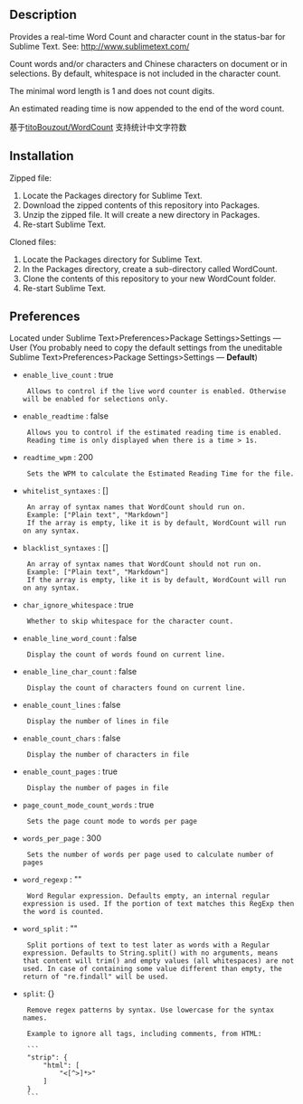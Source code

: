 

## Description

Provides a real-time Word Count and character count in the status-bar for Sublime Text. See: http://www.sublimetext.com/

Count words and/or characters and Chinese characters on document or in selections. By default, whitespace is not included in the character count.

The minimal word length is 1 and does not count digits.

An estimated reading time is now appended to the end of the word count.

基于[titoBouzout/WordCount](https://github.com/titoBouzout/WordCount) 支持统计中文字符数

## Installation

Zipped file:
1. Locate the Packages directory for Sublime Text.
2. Download the zipped contents of this repository into Packages.
3. Unzip the zipped file. It will create a new directory in Packages.
4. Re-start Sublime Text.

Cloned files:
1. Locate the Packages directory for Sublime Text.
2. In the Packages directory, create a sub-directory called WordCount.
3. Clone the contents of this repository to your new WordCount folder.
4. Re-start Sublime Text.

## Preferences
Located under Sublime Text>Preferences>Package Settings>Settings — User
(You probably need to copy the default settings from the uneditable Sublime Text>Preferences>Package Settings>Settings — **Default**)

 - `enable_live_count` : true

		Allows to control if the live word counter is enabled. Otherwise will be enabled for selections only.

 - `enable_readtime` : false

		Allows you to control if the estimated reading time is enabled.
		Reading time is only displayed when there is a time > 1s.

 - `readtime_wpm` : 200

		Sets the WPM to calculate the Estimated Reading Time for the file.

 - `whitelist_syntaxes` : []

		An array of syntax names that WordCount should run on.
		Example: ["Plain text", "Markdown"]
		If the array is empty, like it is by default, WordCount will run on any syntax.

 - `blacklist_syntaxes` : []

		An array of syntax names that WordCount should not run on.
		Example: ["Plain text", "Markdown"]
		If the array is empty, like it is by default, WordCount will run on any syntax.

 - `char_ignore_whitespace` : true

		Whether to skip whitespace for the character count.

 - `enable_line_word_count` : false

		Display the count of words found on current line.

 - `enable_line_char_count` : false

		Display the count of characters found on current line.

 - `enable_count_lines` : false

		Display the number of lines in file

 - `enable_count_chars` : false

		Display the number of characters in file

 - `enable_count_pages` : true

		Display the number of pages in file

 - `page_count_mode_count_words` : true

		Sets the page count mode to words per page

 - `words_per_page` : 300

		Sets the number of words per page used to calculate number of pages

 - `word_regexp` : ""

		Word Regular expression. Defaults empty, an internal regular expression is used. If the portion of text matches this RegExp then the word is counted.

 - `word_split` : ""

		Split portions of text to test later as words with a Regular expression. Defaults to String.split() with no arguments, means that content will trim() and empty values (all whitespaces) are not used. In case of containing some value different than empty, the return of "re.findall" will be used.

 - `split`: {}

		Remove regex patterns by syntax. Use lowercase for the syntax names.

		Example to ignore all tags, including comments, from HTML:
		
		```
		"strip": {
			"html": [
				"<[^>]*>"
			]
		}
		```
